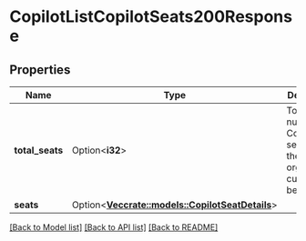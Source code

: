 # CopilotListCopilotSeats200Response

## Properties

Name | Type | Description | Notes
------------ | ------------- | ------------- | -------------
**total_seats** | Option<**i32**> | Total number of Copilot seats for the organization currently being billed. | [optional]
**seats** | Option<[**Vec<crate::models::CopilotSeatDetails>**](copilot-seat-details.md)> |  | [optional]

[[Back to Model list]](../README.md#documentation-for-models) [[Back to API list]](../README.md#documentation-for-api-endpoints) [[Back to README]](../README.md)


